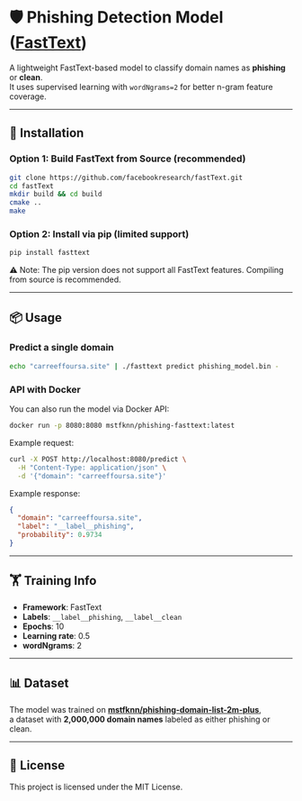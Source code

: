 # 🛡️ Phishing Detection Model ([FastText](https://github.com/facebookresearch/fastText))

A lightweight FastText-based model to classify domain names as **phishing** or **clean**.  
It uses supervised learning with `wordNgrams=2` for better n-gram feature coverage.  

---

## 🚀 Installation

### Option 1: Build FastText from Source (recommended)
```bash
git clone https://github.com/facebookresearch/fastText.git
cd fastText
mkdir build && cd build
cmake ..
make
```

### Option 2: Install via pip (limited support)
```bash
pip install fasttext
```
⚠️ Note: The pip version does not support all FastText features. Compiling from source is recommended.  

---

## 📦 Usage

### Predict a single domain
```bash
echo "carreeffoursa.site" | ./fasttext predict phishing_model.bin -
```

### API with Docker
You can also run the model via Docker API:
```bash
docker run -p 8080:8080 mstfknn/phishing-fasttext:latest
```

Example request:
```bash
curl -X POST http://localhost:8080/predict \
  -H "Content-Type: application/json" \
  -d '{"domain": "carreeffoursa.site"}'
```

Example response:
```json
{
  "domain": "carreeffoursa.site",
  "label": "__label__phishing",
  "probability": 0.9734
}
```

---

## 🏋️ Training Info

- **Framework**: FastText  
- **Labels**: `__label__phishing`, `__label__clean`  
- **Epochs**: 10  
- **Learning rate**: 0.5  
- **wordNgrams**: 2  

---

## 📊 Dataset

The model was trained on **[mstfknn/phishing-domain-list-2m-plus](https://huggingface.co/datasets/mstfknn/phishing-domain-list-2m-plus)**,  
a dataset with **2,000,000 domain names** labeled as either phishing or clean.  

---

## 📄 License

This project is licensed under the MIT License.  